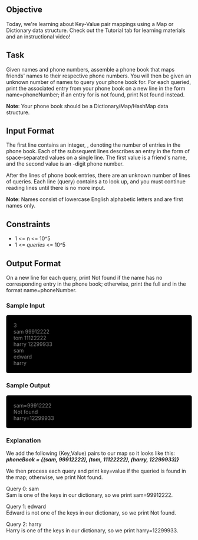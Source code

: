 ## Objective
Today, we're learning about Key-Value pair mappings using a Map or Dictionary data structure. Check out the Tutorial tab for learning materials and an instructional video!

## Task
Given  names and phone numbers, assemble a phone book that maps friends' names to their respective phone numbers. You will then be given an unknown number of names to query your phone book for. For each  queried, print the associated entry from your phone book on a new line in the form name=phoneNumber; if an entry for  is not found, print Not found instead.

<b>Note</b>: Your phone book should be a Dictionary/Map/HashMap data structure.

## Input Format

The first line contains an integer, , denoting the number of entries in the phone book.
Each of the  subsequent lines describes an entry in the form of  space-separated values on a single line. The first value is a friend's name, and the second value is an -digit phone number.

After the  lines of phone book entries, there are an unknown number of lines of queries. Each line (query) contains a  to look up, and you must continue reading lines until there is no more input.

<b>Note</b>: Names consist of lowercase English alphabetic letters and are first names only.

## Constraints
- 1 <= n <= 10^5
- 1 <= <i>queries</i> <= 10^5

## Output Format

On a new line for each query, print Not found if the name has no corresponding entry in the phone book; otherwise, print the full  and  in the format name=phoneNumber.

### Sample Input

<div style="border-radius: 5px; padding:5px 20px; background-color: black;">
    <p style="color: gray">
        3               <br>
        sam 99912222    <br>
        tom 11122222    <br>
        harry 12299933  <br>
        sam             <br>
        edward          <br>
        harry           <br>
    </p>
</div>

### Sample Output

<div style="border-radius: 5px; padding:5px 20px; background-color: black;">
    <p style="color: gray">
        sam=99912222    <br>
        Not found       <br>
        harry=12299933  <br>
    </p>
</div>

### Explanation


We add the following  (Key,Value) pairs to our map so it looks like this:<br>
<b><i> phoneBook = {(sam, 99912222), (tom, 11122222), (harry, 12299933)} </i></b>

We then process each query and print key=value if the queried  is found in the map; otherwise, we print Not found.

Query 0: sam <br>
Sam is one of the keys in our dictionary, so we print sam=99912222.

Query 1: edward <br>
Edward is not one of the keys in our dictionary, so we print Not found.

Query 2: harry  <br>
Harry is one of the keys in our dictionary, so we print harry=12299933.
